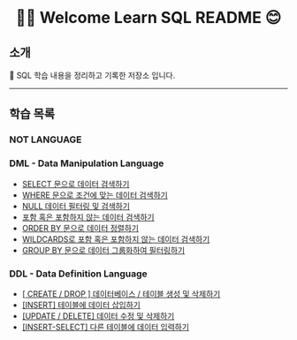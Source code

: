 <div align="center">
</br>

# 🖐🏻 Welcome Learn SQL README 😊

</div align="center">

## 소개

📂 SQL 학습 내용을 정리하고 기록한 저장소 입니다.  

---
 
## 학습 목록

### NOT LANGUAGE


### DML - Data Manipulation Language
- [SELECT 문으로 데이터 검색하기](./LearnSQLs/SELECT.md)
- [WHERE 문으로 조건에 맞는 데이터 검색하기](./LearnSQLs/WHERE.md)
- [NULL 데이터 필터링 및 검색하기](./LearnSQLs/NULL_Data_Search.md)
- [포함 혹은 포함하지 않는 데이터 검색하기](./LearnSQLs/WildCard.md)
- [ORDER BY 문으로 데이터 정렬하기](./LearnSQLs/ORDER_BY.md)
- [WILDCARDS로 포함 혹은 포함하지 않는 데이터 검색하기](./LearnSQLs/WildCard.md)
- [GROUP BY 문으로 데이터 그룹화하여 필터링하기](./LearnSQLs/GROUP_BY.md)

### DDL - Data Definition Language
- [[ CREATE / DROP ] 데이터베이스 / 테이블 생성 및 삭제하기](./LearnSQLs/CREATE_DATABASE.md)
- [[INSERT] 테이블에 데이터 삽입하기](./LearnSQLs/INSERT.md)
- [[UPDATE / DELETE] 데이터 수정 및 삭제하기](./LearnSQLs/UPDATE_DELETE.md)
- [[INSERT-SELECT] 다른 테이블에 데이터 입력하기](./LearnSQLs/INSERT_SELECT.md)